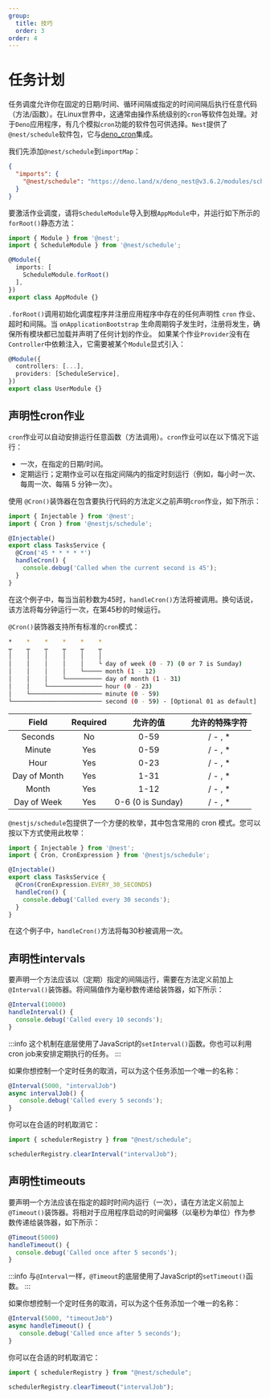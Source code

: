 ```yaml
---
group:
  title: 技巧
  order: 3
order: 4
---
```


# 任务计划

任务调度允许你在固定的日期/时间、循环间隔或指定的时间间隔后执行任意代码（方法/函数）。在Linux世界中，这通常由操作系统级别的`cron`等软件包处理。对于`Deno`应用程序，有几个模拟`cron`功能的软件包可供选择。`Nest`提供了`@nest/schedule`软件包，它与[deno_cron](https://deno.land/x/deno_cron@v1.0.0/cron.ts)集成。

我们先添加`@nest/schedule`到`importMap`：

```json
{
  "imports": {
    "@nest/schedule": "https://deno.land/x/deno_nest@v3.6.2/modules/schedule/mod.ts"
  }
}
```

要激活作业调度，请将`ScheduleModule`导入到根`AppModule`中，并运行如下所示的`forRoot()`静态方法：

```typescript
import { Module } from '@nest';
import { ScheduleModule } from '@nest/schedule';

@Module({
  imports: [
    ScheduleModule.forRoot()
  ],
})
export class AppModule {}
```

`.forRoot()`调用初始化调度程序并注册应用程序中存在的任何声明性 `cron` 作业、超时和间隔。当 `onApplicationBootstrap` 生命周期钩子发生时，注册将发生，确保所有模块都已加载并声明了任何计划的作业。
如果某个作业`Provider`没有在`Controller`中依赖注入，它需要被某个`Module`显式引入：

```typescript
@Module({
  controllers: [...],
  providers: [ScheduleService],
})
export class UserModule {}
```

## 声明性cron作业

`cron`作业可以自动安排运行任意函数（方法调用）。`cron`作业可以在以下情况下运行：

- 一次，在指定的日期/时间。
- 定期运行；定期作业可以在指定间隔内的指定时刻运行（例如，每小时一次、每周一次、每隔 5 分钟一次）。

使用 `@Cron()`装饰器在包含要执行代码的方法定义之前声明`cron`作业，如下所示：

```typescript
import { Injectable } from '@nest';
import { Cron } from '@nestjs/schedule';

@Injectable()
export class TasksService {
  @Cron('45 * * * * *')
  handleCron() {
    console.debug('Called when the current second is 45');
  }
}
```

在这个例子中，每当当前秒数为45时，`handleCron()`方法将被调用。换句话说，该方法将每分钟运行一次，在第45秒的时候运行。

`@Cron()`装饰器支持所有标准的`cron`模式：

```bash
*    *    *    *    *    *
┬    ┬    ┬    ┬    ┬    ┬
│    │    │    │    │    │
│    │    │    │    │    └ day of week (0 - 7) (0 or 7 is Sunday)
│    │    │    │    └───── month (1 - 12)
│    │    │    └────────── day of month (1 - 31)
│    │    └─────────────── hour (0 - 23)
│    └──────────────────── minute (0 - 59)
└───────────────────────── second (0 - 59) - [Optional 01 as default]
```

| Field | Required | 允许的值 | 允许的特殊字符 |
|:---:|:---:|:---:|:---:|
| Seconds | No | 0-59 | / - , * |
| Minute | Yes | 0-59 | / - , * |
| Hour | Yes | 0-23 | / - , * |
| Day of Month | Yes | 1-31 | / - , * |
| Month | Yes | 1-12 | / - , * |
| Day of Week | Yes | 0-6 (0 is Sunday) | / - , * |

`@nestjs/schedule`包提供了一个方便的枚举，其中包含常用的 cron 模式。您可以按以下方式使用此枚举：

```typescript
import { Injectable } from '@nest';
import { Cron, CronExpression } from '@nestjs/schedule';

@Injectable()
export class TasksService {
  @Cron(CronExpression.EVERY_30_SECONDS)
  handleCron() {
    console.debug('Called every 30 seconds');
  }
}
```

在这个例子中，`handleCron()`方法将每30秒被调用一次。

## 声明性intervals

要声明一个方法应该以（定期）指定的间隔运行，需要在方法定义前加上`@Interval()`装饰器。将间隔值作为毫秒数传递给装饰器，如下所示：

```typescript
@Interval(10000)
handleInterval() {
  console.debug('Called every 10 seconds');
}
```

:::info
这个机制在底层使用了JavaScript的`setInterval()`函数。你也可以利用cron job来安排定期执行的任务。
:::

如果你想控制一个定时任务的取消，可以为这个任务添加一个唯一的名称：

```typescript
@Interval(5000, "intervalJob")
async intervalJob() {
   console.debug('Called every 5 seconds');
}
```

你可以在合适的时机取消它：

```typescript
import { schedulerRegistry } from "@nest/schedule";

schedulerRegistry.clearInterval("intervalJob");
```

## 声明性timeouts

要声明一个方法应该在指定的超时时间内运行（一次），请在方法定义前加上`@Timeout()`装饰器。将相对于应用程序启动的时间偏移（以毫秒为单位）作为参数传递给装饰器，如下所示：

```typescript
@Timeout(5000)
handleTimeout() {
  console.debug('Called once after 5 seconds');
}
```

:::info
与`@Interval`一样，`@Timeout`的底层使用了JavaScript的`setTimeout()`函数。
:::

如果你想控制一个定时任务的取消，可以为这个任务添加一个唯一的名称：

```typescript
@Interval(5000, "timeoutJob")
async handleTimeout() {
   console.debug('Called once after 5 seconds');
}
```

你可以在合适的时机取消它：

```typescript
import { schedulerRegistry } from "@nest/schedule";

schedulerRegistry.clearTimeout("intervalJob");
```
